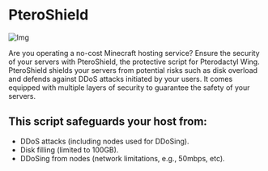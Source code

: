# PteroShield

![Img]([https://media.discordapp.net/attachments/1163204117766881405/1163204141972201613/Ofralse.jpg?ex=653eb946&is=652c4446&hm=4f66f22127c2ad3627809d5f9a041146d33c6810a0447f97a40624cba34c6b77&=&width=1025&height=211](https://media.discordapp.net/attachments/1163204117766881405/1163204739287236608/image.png?ex=653eb9d5&is=652c44d5&hm=dbb015ed367a1fa9f2813441ce9dda7b7d99ffe894e14e7b32d49efb66496bf7&=&width=1025&height=145))

Are you operating a no-cost Minecraft hosting service? Ensure the security of your servers with PteroShield, the protective script for Pterodactyl Wing. PteroShield shields your servers from potential risks such as disk overload and defends against DDoS attacks initiated by your users. It comes equipped with multiple layers of security to guarantee the safety of your servers.

## This script safeguards your host from:

- DDoS attacks (including nodes used for DDoSing).
- Disk filling (limited to 100GB).
- DDoSing from nodes (network limitations, e.g., 50mbps, etc).
